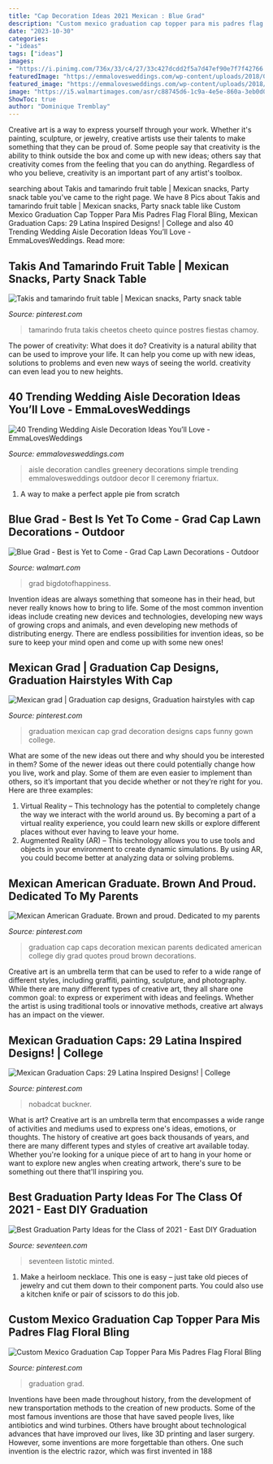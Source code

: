 ```yaml
---
title: "Cap Decoration Ideas 2021 Mexican : Blue Grad"
description: "Custom mexico graduation cap topper para mis padres flag floral bling"
date: "2023-10-30"
categories:
- "ideas"
tags: ["ideas"]
images:
- "https://i.pinimg.com/736x/33/c4/27/33c427dcdd2f5a7d47ef90e7f7f42766.jpg"
featuredImage: "https://emmalovesweddings.com/wp-content/uploads/2018/07/vintage-wedding-aisle-ideas-with-candles-and-greenery.jpg"
featured_image: "https://emmalovesweddings.com/wp-content/uploads/2018/07/vintage-wedding-aisle-ideas-with-candles-and-greenery.jpg"
image: "https://i5.walmartimages.com/asr/c88745d6-1c9a-4e5e-860a-3eb0d0df3241_1.583998c15fa4db563c132f423024f838.jpeg"
ShowToc: true
author: "Dominique Tremblay"
---
```



Creative art is a way to express yourself through your work. Whether it's painting, sculpture, or jewelry, creative artists use their talents to make something that they can be proud of. Some people say that creativity is the ability to think outside the box and come up with new ideas; others say that creativity comes from the feeling that you can do anything. Regardless of who you believe, creativity is an important part of any artist's toolbox.

	

		
searching about Takis and tamarindo fruit table | Mexican snacks, Party snack table you've came to the right page. We have 8 Pics about Takis and tamarindo fruit table | Mexican snacks, Party snack table like Custom Mexico Graduation Cap Topper Para Mis Padres Flag Floral Bling, Mexican Graduation Caps: 29 Latina Inspired Designs! | College and also 40 Trending Wedding Aisle Decoration Ideas You’ll Love - EmmaLovesWeddings. Read more:
		
    
## Takis And Tamarindo Fruit Table | Mexican Snacks, Party Snack Table

<img loading=lazy src="https://i.pinimg.com/736x/d9/6b/63/d96b63075afbfbd8651166a34e8f592c.jpg" onerror="this.onerror=null;this.src='https://tse1.mm.bing.net/th?id=OIP.D26yeFq71Qj67QIeFbU6nAHaHP&amp;pid=15.1';" alt="Takis and tamarindo fruit table | Mexican snacks, Party snack table">

_Source: pinterest.com_

>tamarindo fruta takis cheetos cheeto quince postres fiestas chamoy. 

	

The power of creativity: What does it do?
Creativity is a natural ability that can be used to improve your life. It can help you come up with new ideas, solutions to problems and even new ways of seeing the world. creativity can even lead you to new heights.

    
## 40 Trending Wedding Aisle Decoration Ideas You’ll Love - EmmaLovesWeddings

<img loading=lazy src="https://emmalovesweddings.com/wp-content/uploads/2018/07/vintage-wedding-aisle-ideas-with-candles-and-greenery.jpg" onerror="this.onerror=null;this.src='https://tse2.mm.bing.net/th?id=OIP.Ksqts-cYCT7fsUC4T76d1wHaLH&amp;pid=15.1';" alt="40 Trending Wedding Aisle Decoration Ideas You’ll Love - EmmaLovesWeddings">

_Source: emmalovesweddings.com_

>aisle decoration candles greenery decorations simple trending emmalovesweddings outdoor decor ll ceremony friartux. 

	

1. A way to make a perfect apple pie from scratch 

    
## Blue Grad - Best Is Yet To Come - Grad Cap Lawn Decorations - Outdoor

<img loading=lazy src="https://i5.walmartimages.com/asr/c88745d6-1c9a-4e5e-860a-3eb0d0df3241_1.583998c15fa4db563c132f423024f838.jpeg" onerror="this.onerror=null;this.src='https://tse2.mm.bing.net/th?id=OIP.RrjCwagy5b_OzKaQBlnkmgHaHa&amp;pid=15.1';" alt="Blue Grad - Best is Yet to Come - Grad Cap Lawn Decorations - Outdoor">

_Source: walmart.com_

>grad bigdotofhappiness. 

	

Invention ideas are always something that someone has in their head, but never really knows how to bring to life. Some of the most common invention ideas include creating new devices and technologies, developing new ways of growing crops and animals, and even developing new methods of distributing energy. There are endless possibilities for invention ideas, so be sure to keep your mind open and come up with some new ones!

    
## Mexican Grad | Graduation Cap Designs, Graduation Hairstyles With Cap

<img loading=lazy src="https://i.pinimg.com/originals/e1/75/c2/e175c2c8bc027e21ec0f1162bb61f1de.jpg" onerror="this.onerror=null;this.src='https://tse1.mm.bing.net/th?id=OIP.XU-TlI_aznEHyf9iBJo8NwHaHa&amp;pid=15.1';" alt="Mexican grad | Graduation cap designs, Graduation hairstyles with cap">

_Source: pinterest.com_

>graduation mexican cap grad decoration designs caps funny gown college. 

	

What are some of the new ideas out there and why should you be interested in them?
Some of the newer ideas out there could potentially change how you live, work and play. Some of them are even easier to implement than others, so it’s important that you decide whether or not they’re right for you. Here are three examples: 
1) Virtual Reality – This technology has the potential to completely change the way we interact with the world around us. By becoming a part of a virtual reality experience, you could learn new skills or explore different places without ever having to leave your home. 
2) Augmented Reality (AR) – This technology allows you to use tools and objects in your environment to create dynamic simulations. By using AR, you could become better at analyzing data or solving problems.

    
## Mexican American Graduate. Brown And Proud. Dedicated To My Parents

<img loading=lazy src="https://i.pinimg.com/originals/26/af/7c/26af7c9315cabd4b538e9509487ba7c2.jpg" onerror="this.onerror=null;this.src='https://tse2.mm.bing.net/th?id=OIP.k5-XmTBZBGtDCXJPQ_2pugHaE8&amp;pid=15.1';" alt="Mexican American Graduate. Brown and proud. Dedicated to my parents">

_Source: pinterest.com_

>graduation cap caps decoration mexican parents dedicated american college diy grad quotes proud brown decorations. 

	

Creative art is an umbrella term that can be used to refer to a wide range of different styles, including graffiti, painting, sculpture, and photography. While there are many different types of creative art, they all share one common goal: to express or experiment with ideas and feelings. Whether the artist is using traditional tools or innovative methods, creative art always has an impact on the viewer.

    
## Mexican Graduation Caps: 29 Latina Inspired Designs! | College

<img loading=lazy src="https://i.pinimg.com/736x/91/f6/0e/91f60ebc134d15107c5b5d7c0b0d621e.jpg" onerror="this.onerror=null;this.src='https://tse1.mm.bing.net/th?id=OIP._Z7Viz0ZkcXqvWn9dxxiwAHaHa&amp;pid=15.1';" alt="Mexican Graduation Caps: 29 Latina Inspired Designs! | College">

_Source: pinterest.com_

>nobadcat buckner. 

	

What is art?
Creative art is an umbrella term that encompasses a wide range of activities and mediums used to express one's ideas, emotions, or thoughts. The history of creative art goes back thousands of years, and there are many different types and styles of creative art available today. Whether you're looking for a unique piece of art to hang in your home or want to explore new angles when creating artwork, there's sure to be something out there that'll inspiring you.

    
## Best Graduation Party Ideas For The Class Of 2021 - East DIY Graduation

<img loading=lazy src="https://hips.hearstapps.com/hmg-prod.s3.amazonaws.com/images/e3e4186b5f5478389574d7b3ea244199-1555010830.jpg?crop=0.891xw:1.00xh;0.0104xw,0&amp;resize=480:*" onerror="this.onerror=null;this.src='https://tse3.mm.bing.net/th?id=OIP.UGnt9j-bry_Pn7hRB4jiXQHaLF&amp;pid=15.1';" alt="Best Graduation Party Ideas for the Class of 2021 - East DIY Graduation">

_Source: seventeen.com_

>seventeen listotic minted. 

	

1. Make a heirloom necklace. This one is easy – just take old pieces of jewelry and cut them down to their component parts. You could also use a kitchen knife or pair of scissors to do this job. 

    
## Custom Mexico Graduation Cap Topper Para Mis Padres Flag Floral Bling

<img loading=lazy src="https://i.pinimg.com/736x/33/c4/27/33c427dcdd2f5a7d47ef90e7f7f42766.jpg" onerror="this.onerror=null;this.src='https://tse1.mm.bing.net/th?id=OIP.vkSHWvQk9wt5UNOrm5TbPwHaJ3&amp;pid=15.1';" alt="Custom Mexico Graduation Cap Topper Para Mis Padres Flag Floral Bling">

_Source: pinterest.com_

>graduation grad. 

	

Inventions have been made throughout history, from the development of new transportation methods to the creation of new products. Some of the most famous inventions are those that have saved people lives, like antibiotics and wind turbines. Others have brought about technological advances that have improved our lives, like 3D printing and laser surgery. However, some inventions are more forgettable than others. One such invention is the electric razor, which was first invented in 188
